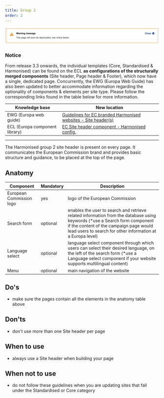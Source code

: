 ```yaml
---
title: Group 2
order: 2
---
```


![](/cms-images/soon-to-be-deprecated-image.png)

### Notice

From release 3.3 onwards, the individual templates (Core, Standardised & Harmonised) can be found on the ECL **as configurations of the structurally merged components** (Site header, Page header & Footer), which now have a single, dedicated page. Concurrently, the EWG (Europa Web Guide) has also been updated to better accommodate information regarding the optionality of components & elements per site type. Please follow the corresponding links found in the table below for more information.

| Knowledge base                 | New location                                                                                                                                        |
| ------------------------------ | --------------------------------------------------------------------------------------------------------------------------------------------------- |
| EWG (Europa web guide)         | [Guidelines for EC branded Harmonised websites - Site header(s)](https://wikis.ec.europa.eu/display/WEBGUIDE/EC+branded+harmonised+websites+design) |
| ECL (Europa component library) | [EC Site header component - Harmonised config.](https://ec.europa.eu/component-library/ec/components/site-wide/site-header/code/)                   |

---

The Harmonised group 2 site header is present on every page. It communicates
the European Commission brand and provides basic structure and guidance, to be
placed at the top of the page.

## Anatomy

| Component                | Mandatory | Description                                                                                                                                                                                                                         |
| ------------------------ | --------- | ----------------------------------------------------------------------------------------------------------------------------------------------------------------------------------------------------------------------------------- |
| European Commission logo | yes       | logo of the European Commission                                                                                                                                                                                                     |
| Search form              | optional  | enables the user to search and retrieve related information from the database using keywords (\*use a Search form component if the content of the campaign page would lead users to search for other information at a Europa level) |
| Language select          | optional  | language select component through which users can select their desired language, on the left of the search form (\*use a Language select component if your website supports multilingual content)                                   |
| Menu                     | optional  | main navigation of the website                                                                                                                                                                                                      |

## Do's

- make sure the pages contain all the elements in the anatomy table above

## Don'ts

- don't use more than one Site header per page

## When to use

- always use a Site header when building your page

## When not to use

- do not follow these guidelines when you are updating sites that fall under the Standardised or Core category
